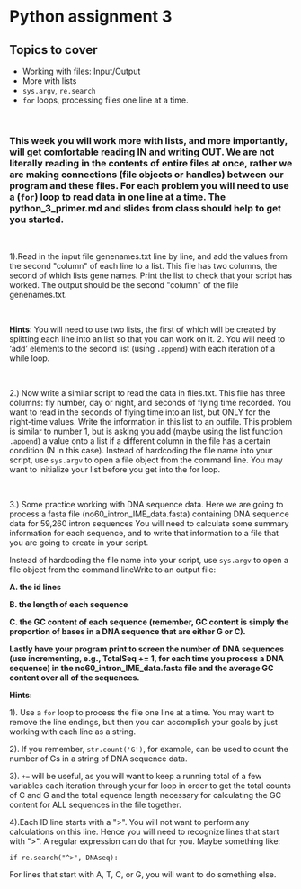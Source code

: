 # Python assignment 3

## Topics to cover
- Working with files: Input/Output
- More with lists
- `sys.argv`, `re.search`
- `for` loops, processing files one line at a time.

<p>&nbsp;</p>


### This week you will work more with lists, and more importantly, will get comfortable reading IN and writing OUT. We are not literally reading in the contents of entire files at once, rather we are making connections (file objects or handles) between our program and these files. For each problem you will need to use a (`for`) loop to read data in one line at a time. The python_3_primer.md and slides from class should help to get you started.
<p>&nbsp;</p>

1).Read in the input file genenames.txt line by line, and add the values from the second "column" of each line to a list. This file has two columns, the second of which lists gene names. Print the list to check that your script has worked. The output should be the second "column" of the file genenames.txt.
<p>&nbsp;</p>

**Hints**: You will need to use two lists, the first of which will be created by splitting each line into an list so that you can work on it. 2. You will need to ‘add’ elements to the second list (using `.append`) with each iteration of a while loop.

<p>&nbsp;</p>

2.) Now write a similar script to read the data in flies.txt. This file has three columns: fly number, day or night, and seconds of flying time recorded. You want to read in the seconds of flying time into an list, but ONLY for the night-time values. Write the information in this list to an outfile. This problem is similar to number 1, but is asking you add (maybe using the list function `.append`) a value onto a list if a different column in the file has a certain condition (N in this case). Instead of hardcoding the file name into your script, use `sys.argv` to open a file object from the command line. You may want to initialize your list before you get into the for loop.
<p>&nbsp;</p>

3.) Some practice working with DNA sequence data. Here we are going to process a fasta file (no60_intron_IME_data.fasta) containing DNA sequence data for 59,260 intron sequences You will need to calculate some summary information for each sequence, and to write that information to a file that you are going to create in your script. 

Instead of hardcoding the file name into your script, use `sys.argv` to open a file object from the command lineWrite to an output file:

**A. the id lines**

**B. the length of each sequence**

**C. the GC content of each sequence (remember, GC content is simply the proportion of bases in a DNA sequence that are either G or C).**

**Lastly have your program print to screen the number of DNA sequences (use incrementing, e.g., TotalSeq += 1, for each time you process a DNA sequence) in the no60_intron_IME_data.fasta file and the average GC content over all of the sequences.**

**Hints:**

1). Use a `for` loop to process the file one line at a time. You may want to remove the line endings, but then you can accomplish your goals by just working with each line as a string. 

2). If you remember, `str.count('G')`, for example, can be used to count the number of Gs in a string of DNA sequence data. 

3). `+=` will be useful, as you will want to keep a running total of a few variables each iteration through your for loop in order to get the total counts of C and G and the total equence length necessary for calculating the GC content for ALL sequences in the file together. 

4).Each ID line starts with a ">". You will not want to perform any calculations on this line. Hence you will need to recognize lines that start with ">".  A regular expression can do that for you. Maybe something like:

    if re.search("^>", DNAseq):

For lines that start with A, T, C, or G, you will want to do something else.
